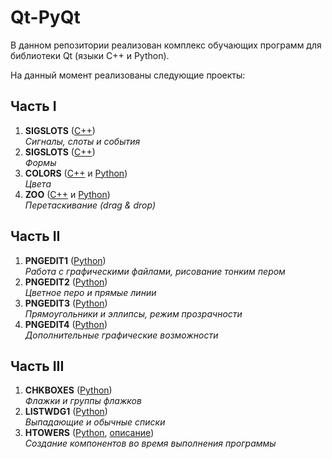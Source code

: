 # Qt-PyQt

В данном репозитории реализован комплекс обучающих программ для библиотеки Qt (языки C++ и Python).

На данный момент реализованы следующие проекты:
## Часть I
1. **SIGSLOTS** ([C++](/C++/I/04-EVENTS))<br/>
*Сигналы, слоты и события*
2. **SIGSLOTS** ([C++](/C++/I/05-FORMS))<br/>
*Формы*
3. **COLORS** ([C++](/C++/I/09-COLORS) и [Python](/Python/I/09-COLORS))<br/>
*Цвета*
4. **ZOO** ([C++](/C++/I/11-ZOO) и [Python](/Python/I/11-ZOO))<br/>
*Перетаскивание (drag & drop)*
## Часть II
1. **PNGEDIT1** ([Python](/Python/II/14-PNGEDIT1))<br/>
*Работа с графическими файлами, рисование тонким пером*
2. **PNGEDIT2** ([Python](/Python/II/15-PNGEDIT2))<br/>
*Цветное перо и прямые линии*
3. **PNGEDIT3** ([Python](/Python/II/16-PNGEDIT3))<br/>
*Прямоугольники и эллипсы, режим прозрачности*
4. **PNGEDIT4** ([Python](/Python/II/17-PNGEDIT4))<br/>
*Дополнительные графические возможности*
## Часть III
1. **CHKBOXES** ([Python](/Python/III/24-CHKBOXES))<br/>
*Флажки и группы флажков*
2. **LISTWDG1** ([Python](/Python/III/25-LISTWDG1))<br/>
*Выпадающие и обычные списки*
3. **HTOWERS** ([Python](/Python/III/33-HTOWERS), [описание](/Python/III/33-HTOWERS/33-HTOWERS.docx))<br/>
*Создание компонентов во время выполнения программы*
